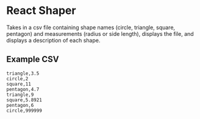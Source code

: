 # React Shaper

Takes in a csv file containing shape names (circle, triangle, square, pentagon) and measurements (radius or side length), displays the file, and displays a description of each shape.

## Example CSV
```
triangle,3.5
circle,2
square,11
pentagon,4.7
triangle,9
square,5.8921
pentagon,6
circle,999999
```